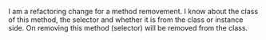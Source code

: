 I am a refactoring change for a method removement. I know about the class of this method, the selector and whether it is from the class or instance side. On removing this method (selector) will be removed from the class.